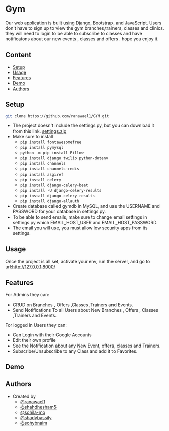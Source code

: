 # Gym 
Our web application  is built using Django, Bootstrap, and JavaScript.
Users don't have to sign up to view the gym branches,trainers, classes and clinics. they will need to login to be able to subscribe to classes and have notificatons about our new events , classes and offers . hope you enjoy it.

## Content
* [Setup](#setup)
* [Usage](#usage)
* [Features](#features)
* [Demo](#demo)
* [Authors](#authors)



## Setup

```bash
git clone https://github.com/ranawael1/GYM.git
```
- The project doesn't include the settings.py, but you can download it from this link.
[settings.zip]()
- Make sure to install
    -   `pip install fontawesomefree`
    -   `pip install pymysql`
    -    `python -m pip install Pillow`
    -    `pip install django twilio python-dotenv`
    -    `pip install channels`
    -    `pip install channels-redis`
    -    `pip install asgiref`
    -    `pip install celery`
    -    `pip install django-celery-beat`
    -    `pip install -U django-celery-results`
    -    `pip install django-celery-results`
    -    `pip install django-allauth`
- Create database called gymdb in MySQL, and use the USERNAME and PASSWORD for your database in settings.py.
- To be able to send emails, make sure to change email settings in settings.py which EMAIL_HOST_USER and EMAIL_HOST_PASSWORD.
- The email you will use, you must allow low security apps from its settings.


## Usage
Once the project is all set, activate your env, run the server, and go to url:http://127.0.0.1:8000/

## Features

For Admins they can:
-  CRUD on Branches , Offers ,Classes ,Trainers and Events.
-  Send  Notifications To all Users about New Branches , Offers , Classes ,Trainers and Events.

For logged in Users they can:
- Can Login with their Google Accounts 
- Edit their own profile 
- See the Notification about any New Event, offers, classes and Trainers.
- Subscribe/Unsubscribe to any Class and add it to Favorites.



## Demo



## Authors

- Created by 
    - [@ranawael1](https://github.com/ranawael1)
    - [@shahdhesham5](https://github.com/shahdhesham5 ) 
    - [@sohila-mo](https://github.com/sohila-mo) 
    - [@shadybassily](https://github.com/shadybassily)
    - [@sohybnaim](https://github.com/sohybnaim)



